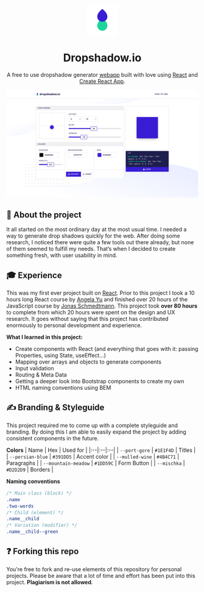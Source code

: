 <p align="center">
  <a href="https://dropshadow.io/">
    <img alt="Dropshadow IO" src="https://github.com/GillesDP/dropshadowio/blob/master/public/images/DropshadowIoFav.svg" width="80" />
  </a>
</p>
<h1 align="center">
  Dropshadow.io
</h1>
<p align="center">
A free to use dropshadow generator <a href="https://dropshadow.io/">webapp</a> built with love using <a href="https://reactjs.org/">React</a> and <a href="https://create-react-app.dev/docs/getting-started/">Create React App</a>.
</p>

![Preview](https://github.com/GillesDP/dropshadowio/blob/master/public/images/preview.png)

## 👀 About the project
It all started on the most ordinary day at the most usual time. I needed a way to generate drop shadows quickly for the web. After doing some research, I noticed there were quite a few tools out there already, but none of them seemed to fulfill my needs. That’s when I decided to create something fresh, with user usability in mind.

## 🎓 Experience
This was my first ever project built on [React](https://reactjs.org/). Prior to this project I took a 10 hours long React course by [Angela Yu](https://www.udemy.com/course/the-complete-web-development-bootcamp/) and finished over 20 hours of the JavaScript course by [Jonas Schmedtmann](https://www.udemy.com/course/the-complete-javascript-course/). This project took **over 80 hours** to complete from which 20 hours were spent on the design and UX research. It goes without saying that this project has contributed enormously to personal development and experience.

**What I learned in this project:**
* Create components with React (and everything that goes with it: passing Properties, using State, useEffect...)
* Mapping over arrays and objects to generate components
* Input validation
* Routing & Meta Data
* Getting a deeper look into Bootstrap components to create my own
* HTML naming conventions using BEM

## ✍ Branding & Styleguide
This project required me to come up with a complete styleguide and branding. By doing this I am able to easily expand the project by adding consistent components in the future.

**Colors**
| Name | Hex | Used for |
|:--|:--|:--|
| `--port-gore` | `#1E1F4D` | Titles |
| `--persian-blue` | `#391DD5` | Accent color |
| `--mulled-wine` | `#4B4C71` | Paragraphs |
| `--mountain-meadow` | `#1DD59C` | Form Button |
| `--mischka` | `#D2D2D9` | Borders |

**Naming conventions**
```css
/* Main class (block) */
.name
.two-words
/* Child (element) */
.name__child
/* Variation (modifier) */
.name__child--green
```

## ❓ Forking this repo
You're free to fork and re-use elements of this repository for personal projects. Please be aware that a lot of time and effort has been put into this project. **Plagiarism is not allowed**.
